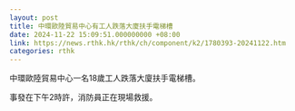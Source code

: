 ```yaml
---
layout: post
title: 中環歐陸貿易中心有工人跌落大廈扶手電梯槽
date: 2024-11-22 15:09:51.000000000 +08:00
link: https://news.rthk.hk/rthk/ch/component/k2/1780393-20241122.htm
categories: rthk
---
```


中環歐陸貿易中心一名18歲工人跌落大廈扶手電梯槽。

事發在下午2時許，消防員正在現場救援。
